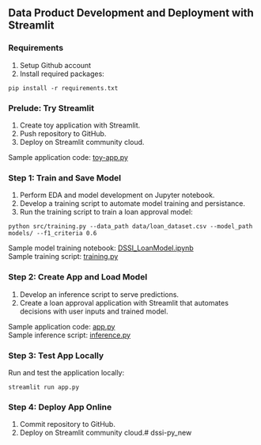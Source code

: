 ## Data Product Development and Deployment with Streamlit
### Requirements
1. Setup Github account
2. Install required packages:
```
pip install -r requirements.txt
```
### Prelude: Try Streamlit
1. Create toy application with Streamlit.
2. Push repository to GitHub.
3. Deploy on Streamlit community cloud.  

Sample application code: [toy-app.py](https://github.com/NUS-ISS-DS/dssi-py/blob/main/toy-app.py)
### Step 1: Train and Save Model
1. Perform EDA and model development on Jupyter notebook.
2. Develop a training script to automate model training and persistance.
3. Run the training script to train a loan approval model:
```
python src/training.py --data_path data/loan_dataset.csv --model_path models/ --f1_criteria 0.6
```
Sample model training notebook: [DSSI_LoanModel.ipynb](https://github.com/NUS-ISS-DS/dssi-py/blob/main/notebooks/DSSl_LoanModel.ipynb)  
Sample training script: [training.py](https://github.com/NUS-ISS-DS/dssi-py/blob/main/src/training.py)
### Step 2: Create App and Load Model
1. Develop an inference script to serve predictions.
2. Create a loan approval application with Streamlit that automates decisions with user inputs and trained model. 

Sample application code: [app.py](https://github.com/NUS-ISS-DS/dssi-py/blob/main/app.py)  
Sample inference script: [inference.py](https://github.com/NUS-ISS-DS/dssi-py/blob/main/src/inference.py)
### Step 3: Test App Locally
Run and test the application locally:
```
streamlit run app.py
```
### Step 4: Deploy App Online
1. Commit repository to GitHub.
2. Deploy on Streamlit community cloud.# dssi-py_new
